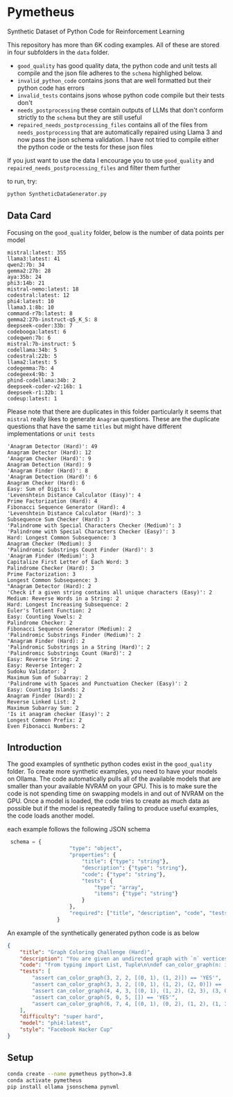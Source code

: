 # Pymetheus
Synthetic Dataset of Python Code for Reinforcement Learning

This repository has more than 6K coding examples. All of these are stored in four subfolders in the `data` folder. 
* `good_quality` has good quality data, the python code and unit tests all compile and the json file adheres to the `schema` highlighed below. 
* `invalid_python_code` contains jsons that are well formatted but their python code has errors 
* `invalid_tests` contains jsons whose python code compile but their tests don't 
* `needs_postprocessing` these contain outputs of LLMs that don't conform strictly to the `schema` but they are still useful 
* `repaired_needs_postprocessing_files` contains all of the files from `needs_postprocessing` that are automatically repaired using Llama 3 and now pass the json schema validation. I have not tried to compile either the python code or the tests for these json files 

If you just want to use the data I encourage you to use `good_quality` and `repaired_needs_postprocessing_files` and filter them further 

to run, try:

```bash 
python SyntheticDataGenerator.py
```
## Data Card 

Focusing on the `good_quality` folder, below is the number of data points per model 

```
mistral:latest: 355
llama3:latest: 41
qwen2:7b: 34
gemma2:27b: 28
aya:35b: 24
phi3:14b: 21
mistral-nemo:latest: 18
codestral:latest: 12
phi4:latest: 10
llama3.1:8b: 10
command-r7b:latest: 8
gemma2:27b-instruct-q5_K_S: 8
deepseek-coder:33b: 7
codebooga:latest: 6
codeqwen:7b: 6
mistral:7b-instruct: 5
codellama:34b: 5
codestral:22b: 5
llama2:latest: 5
codegemma:7b: 4
codegeex4:9b: 3
phind-codellama:34b: 2
deepseek-coder-v2:16b: 1
deepseek-r1:32b: 1
codeup:latest: 1
```

Please note that there are duplicates in this folder particularly it seems that `mistral` really likes to generate `Anagram` questions. These are the duplicate questions that have the same `titles` but might have different implementations or `unit tests` 

```
'Anagram Detector (Hard)': 49
Anagram Detector (Hard): 12
'Anagram Checker (Hard)': 9
Anagram Detection (Hard): 9
'Anagram Finder (Hard)': 8
'Anagram Detection (Hard)': 6
Anagram Checker (Hard): 6
Easy: Sum of Digits: 6
'Levenshtein Distance Calculator (Easy)': 4
Prime Factorization (Hard): 4
Fibonacci Sequence Generator (Hard): 4
'Levenshtein Distance Calculator (Hard)': 3
Subsequence Sum Checker (Hard): 3
'Palindrome with Special Characters Checker (Medium)': 3
'Palindrome with Special Characters Checker (Easy)': 3
Hard: Longest Common Subsequence: 3
Anagram Checker (Medium): 3
'Palindromic Substrings Count Finder (Hard)': 3
'Anagram Finder (Medium)': 3
Capitalize First Letter of Each Word: 3
Palindrome Checker (Hard): 3
Prime Factorization: 3
Longest Common Subsequence: 3
"Anagram Detector (Hard): 2
'Check if a given string contains all unique characters (Easy)': 2
Medium: Reverse Words in a String: 2
Hard: Longest Increasing Subsequence: 2
Euler's Totient Function: 2
Easy: Counting Vowels: 2
Palindrome Checker: 2
Fibonacci Sequence Generator (Medium): 2
'Palindromic Substrings Finder (Medium)': 2
"Anagram Finder (Hard): 2
'Palindromic Substrings in a String (Hard)': 2
'Palindromic Substrings Count (Hard)': 2
Easy: Reverse String: 2
Easy: Reverse Integer: 2
Sudoku Validator: 2
Maximum Sum of Subarray: 2
'Palindrome with Spaces and Punctuation Checker (Easy)': 2
Easy: Counting Islands: 2
Anagram Finder (Hard): 2
Reverse Linked List: 2
Maximum Subarray Sum: 2
'Is it anagram checker (Easy)': 2
Longest Common Prefix: 2
Even Fibonacci Numbers: 2
```
## Introduction
The good examples of synthetic python codes exist in the `good_quality` folder. To create more synthetic examples, you need to have your models on Ollama. The code automatically pulls all of the available models that are smaller than your available NVRAM on your GPU. This is to make sure the code is not spending time on swapping models in and out of NVRAM on the GPU. Once a model is loaded, the code tries to create as much data as possible but if the model is repeatedly failing to produce useful examples, the code loads another model. 

each example follows the following JSON schema

```python 
 schema = {
                    "type": "object",
                    "properties": {
                        "title": {"type": "string"},
                        "description": {"type": "string"},
                        "code": {"type": "string"},
                        "tests": {
                            "type": "array",
                            "items": {"type": "string"}
                        }
                    },
                    "required": ["title", "description", "code", "tests"]
                }
```

An example of the synthetically generated python code is as below 

```json
{
    "title": "Graph Coloring Challenge (Hard)",
    "description": "You are given an undirected graph with `n` vertices and `m` edges. The task is to determine if it's possible to color the graph using exactly `k` colors such that no two adjacent vertices share the same color.\n\n#### Function Signature\n```python\ndef can_color_graph(n: int, m: int, k: int, edges: List[Tuple[int, int]]) -> str:\n```\n\n#### Input\n- `n` (int): The number of vertices in the graph. \\(1 \\leq n \\leq 1000\\).\n- `m` (int): The number of edges in the graph.\n- `k` (int): The exact number of colors to use for coloring the graph. \\(1 \\leq k \\leq n\\).\n- `edges` (List[Tuple[int, int]]): A list of tuples where each tuple contains two integers representing an edge between vertices in 0-based indexing.\n\n#### Output\n- Returns `\"YES\"` if it is possible to color the graph using exactly `k` colors under the given constraints; otherwise, returns `\"NO\"\".\n\n#### Constraints\n- The graph may contain multiple edges and self-loops.\n- You should consider all possible scenarios where `k < n`, `k = n`, and `k > n`.\n\n#### Hints\n- Consider using a backtracking approach to explore different colorings.\n- Use Depth First Search (DFS) or Breadth First Search (BFS) to traverse the graph while attempting to apply colors.\n- Pay attention to disconnected components in the graph, as they may have independent coloring constraints.",
    "code": "from typing import List, Tuple\n\ndef can_color_graph(n: int, m: int, k: int, edges: List[Tuple[int, int]]) -> str:\n    from collections import defaultdict\n    \n    def is_valid(vertex, color):\n        for neighbor in graph[vertex]:\n            if colors[neighbor] == color:\n                return False\n        return True\n    \n    def backtrack(node=0):\n        if node == n:\n            return len(set(colors)) == k\n        for color in range(1, k + 1):\n            if is_valid(node, color):\n                colors[node] = color\n                if backtrack(node + 1):\n                    return True\n                colors[node] = 0\n        return False\n    \n    graph = defaultdict(list)\n    for u, v in edges:\n        graph[u].append(v)\n        graph[v].append(u)\n    \n    colors = [0] * n\n    \n    if k < n:  # If k is less than the number of nodes, check coloring feasibility\n        return \"NO\"\n    \n    return \"YES\" if backtrack() else \"NO\"",
    "tests": [
        "assert can_color_graph(3, 2, 2, [(0, 1), (1, 2)]) == 'YES'",
        "assert can_color_graph(3, 3, 2, [(0, 1), (1, 2), (2, 0)]) == 'NO'",
        "assert can_color_graph(4, 4, 3, [(0, 1), (1, 2), (2, 3), (3, 0)]) == 'YES'",
        "assert can_color_graph(5, 0, 5, []) == 'YES'",
        "assert can_color_graph(6, 7, 4, [(0, 1), (0, 2), (1, 2), (1, 3), (2, 4), (3, 4), (4, 5)]) == 'NO'"
    ],
    "difficulty": "super hard",
    "model": "phi4:latest",
    "style": "Facebook Hacker Cup"
}
```

## Setup
```bash
conda create --name pymetheus python=3.8
conda activate pymetheus
pip install ollama jsonschema pynvml
```